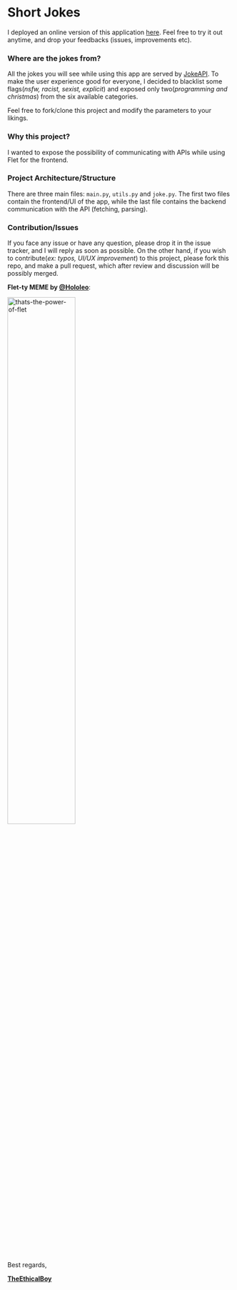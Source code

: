 # Short Jokes

I deployed an online version of this application [here](https://short-jokes.fly.dev). Feel free to try it out anytime, and drop your feedbacks (issues, improvements etc).

### Where are the jokes from?
All the jokes you will see while using this app are served by [JokeAPI](https://v2.jokeapi.dev/).
To make the user experience good for everyone, I decided to blacklist some flags(_nsfw, racist, sexist, explicit_) and exposed only two(_programming and christmas_) from the six available categories.

Feel free to fork/clone this project and modify the parameters to your likings.

### Why this project?
I wanted to expose the possibility of communicating with APIs while using Flet for the frontend.

### Project Architecture/Structure
There are three main files: `main.py`, `utils.py` and `joke.py`.
The first two files contain the frontend/UI of the app, while the last file contains the backend communication with the API (fetching, parsing). 

### Contribution/Issues
If you face any issue or have any question, please drop it in the issue tracker, and I will reply as soon as possible.
On the other hand, if you wish to contribute(_ex: typos, UI/UX improvement_) to this project, please fork this repo, and make a pull request, which after review and discussion will be possibly merged.

**Flet-ty MEME by [@Hololeo](https://github.com/hololeo)**:

<img src="https://user-images.githubusercontent.com/98978078/195565736-170f1aea-ed0b-433c-ab2d-3a34d23a6994.jpeg" alt="thats-the-power-of-flet" width=55% align="center">


Best regards,

<u>**TheEthicalBoy**</u>

